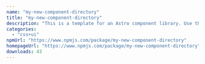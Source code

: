 ```yaml
---
name: "my-new-component-directory"
title: "my-new-component-directory"
description: "This is a template for an Astro component library. Use this template for writing components to use in multiple projects or publish to NPM."
categories:
  - "css+ui"
npmUrl: "https://www.npmjs.com/package/my-new-component-directory"
homepageUrl: "https://www.npmjs.com/package/my-new-component-directory"
downloads: 43
---
```

